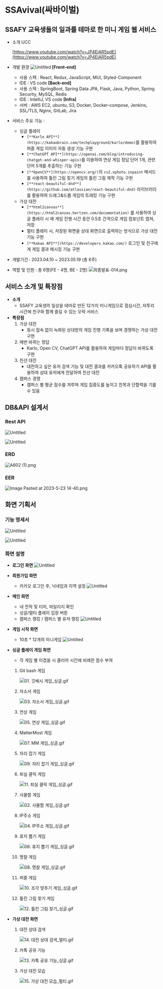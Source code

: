 # SSAvival(싸바이벌)

## SSAFY 교육생들의 일과를 테마로 한 미니 게임 웹 서비스

- 소개 UCC

  [https://www.youtube.com/watch?v=JP4EiAR5pdE](https://www.youtube.com/watch?v=JP4EiAR5pdE)

- 개발 환경
  ![Untitled](./images/Untitled.png)
  **[Front-end]**
  - 사용 스택 : React, Redux, JavaScript, MUI, Styled-Component
  - IDE : VS code
    **[Back-end]**
  - 사용 스택 : SpringBoot, Spring Data JPA, Flask, Java, Python, Spring Security, MySQL, Redis
  - IDE : IntelliJ, VS code
    **[Infra]**
  - 서버 : AWS EC2, ubuntu, S3, Docker, Docker-compose, Jenkins, SSL/TLS, Nginx, GitLab, Jira
- 서비스 주요 기능 :

  - 싱글 플레이
    - `[**Karlo API**](https://kakaobrain.com/techplayground/karlo/demo)`를 활용하여 퍼즐 게임 이미지 자동 생성 기능 구현
    - `[**ChatGPT API**](https://openai.com/blog/introducing-chatgpt-and-whisper-apis)`를 이용하여 연상 게임 정답 단어 1개, 관련 단어 5개를 추출하는 기능 구현
    - `[**OpenCV**](https://opencv.org/)`의 `cv2.xphoto.inpaint` 메서드를 사용하여 틀린 그림 찾기 게임의 틀린 그림 제작 기능 구현
    - `[**react-beautiful-dnd**](https://github.com/atlassian/react-beautiful-dnd)` 라이브러리를 활용하여 드래그&드롭 게임의 트래킹 기능 구현
  - 가상 대전
    - `[**html2canvas**](https://html2canvas.hertzen.com/documentation)` 를 사용하여 싱글 플레이 시 매 게임 진행 시간 동안 0.5초 간격으로 게임 컴포넌트 캡쳐, 저장
    - 멀티 플레이 시, 저장된 화면을 상대 화면으로 출력하는 방식으로 가상 대전 기능 구현
    - `[**Kakao API**](https://developers.kakao.com/)` 로그인 및 친구에게 게임 결과 메시징 기능 구현

- 개발기간 : 2023.04.10 ~ 2023.05.19 (총 6주)
- 역할 및 인원 : 총 6명(FE - 4명, BE - 2명)
  ![최종발표-014.png](./images/Image1.png)

## 서비스 소개 및 특장점

- **소개**
  - SSAFY 교육생의 일상을 테마로 만든 12가지 미니게임으로 점심시간, 자투리 시간에 친구와 함께 즐길 수 있는 오락 서비스
- **특장점**
  1. 가상 대전
     - 동시 접속 없이 녹화된 상대방의 게임 진행 기록을 보며 경쟁하는 가상 대전 구현
  2. 매번 바뀌는 정답
     - Karlo, Open CV, ChatGPT API를 활용하여 게임마다 정답이 바뀌도록 구현
  3. 친선 대전
     - 대전하고 싶은 유저 검색 기능 및 대전 결과를 카카오톡 공유하기 API를 활용하여 상대 유저에게 전달하여 친선 대전
  4. 캠퍼스 경쟁
     - 캠퍼스 별 평균 점수를 겨루며 게임 집중도를 높이고 친목과 단합력을 기를 수 있음

## DB&API 설계서

### Rest API

![Untitled](./images/Untitled%201.png)

![Untitled](./images/Untitled%202.png)

### ERD

![A602 (1).png](./images/ERD.png)

### EER

![Image Pasted at 2023-5-23 14-40.png](./images/EER.png)

## 화면 기획서

### 기능 명세서

![Untitled](./images/Untitled%203.png)

![Untitled](./images/Untitled%204.png)

### 화면 설명

- **로그인 화면**
  ![Untitled](./images/Untitled%205.png)
- **회원가입 화면**
  - 카카오 로그인 후, 닉네임과 지역 설정
    ![Untitled](./images/Untitled%206.png)
- **메인 화면**
  - 내 전적 및 티어, 마일리지 확인
  - 싱글/멀티 플레이 입장 버튼
  - 캠퍼스 랭킹 / 캠퍼스 별 유저 랭킹
    ![Untitled](./images/Untitled%207.png)
- **게임 시작 화면**
  - 10초 \* 12개의 미니게임
    ![Untitled](./images/Untitled%208.png)
- **싱글 플레이 게임 화면**

  - 각 게임 별 이겼을 시 클리어 시간에 비례한 점수 부여

  1. Git bash 게임

     ![01. 깃배시 게임_싱글.gif](./images/01.%20%EA%B9%83%EB%B0%B0%EC%8B%9C%20%EA%B2%8C%EC%9E%84_%EC%8B%B1%EA%B8%80.gif)

  1. 자소서 게임

     ![03. 자소서 게임_싱글.gif](./images/03.%20%EC%9E%90%EC%86%8C%EC%84%9C%20%EA%B2%8C%EC%9E%84_%EC%8B%B1%EA%B8%80.gif)

  1. 연상 게임

     ![05. 연상 게임_싱글.gif](./images/05.%20%EC%97%B0%EC%83%81%20%EA%B2%8C%EC%9E%84_%EC%8B%B1%EA%B8%80.gif)

  1. MatterMost 게임

     ![07. MM 게임_싱글.gif](./images/07.%20MM%20%EA%B2%8C%EC%9E%84_%EC%8B%B1%EA%B8%80.gif)

  1. 자리 잡기 게임

     ![09. 자리 잡기 게임_싱글.gif](./images/09.%20%EC%9E%90%EB%A6%AC%20%EC%9E%A1%EA%B8%B0%20%EA%B2%8C%EC%9E%84_%EC%8B%B1%EA%B8%80.gif)

  1. 퇴실 클릭 게임

     ![11. 퇴실 클릭 게임_싱글.gif](./images/11.%20%ED%87%B4%EC%8B%A4%20%ED%81%B4%EB%A6%AD%20%EA%B2%8C%EC%9E%84_%EC%8B%B1%EA%B8%80.gif)

  1. 사물함 게임

     ![02. 사물함 게임_싱글.gif](./images/02.%20%EC%82%AC%EB%AC%BC%ED%95%A8%20%EA%B2%8C%EC%9E%84_%EC%8B%B1%EA%B8%80.gif)

  1. IP주소 게임

     ![04. IP주소 게임_싱글.gif](./images/04.%20IP%EC%A3%BC%EC%86%8C%20%EA%B2%8C%EC%9E%84_%EC%8B%B1%EA%B8%80.gif)

  1. 휴지 뽑기 게임

     ![06. 휴지 뽑기 게임_싱글.gif](./images/06.%20%ED%9C%B4%EC%A7%80%20%EB%BD%91%EA%B8%B0%20%EA%B2%8C%EC%9E%84_%EC%8B%B1%EA%B8%80.gif)

  1. 명찰 게임

     ![08. 명찰 게임_싱글.gif](./images/08.%20%EB%AA%85%EC%B0%B0%20%EA%B2%8C%EC%9E%84_%EC%8B%B1%EA%B8%80.gif)

  1. 퍼즐 게임

     ![10. 조각 맞추기 게임_싱글.gif](./images/10.%20%EC%A1%B0%EA%B0%81%20%EB%A7%9E%EC%B6%94%EA%B8%B0%20%EA%B2%8C%EC%9E%84_%EC%8B%B1%EA%B8%80.gif)

  1. 틀린 그림 찾기 게임

     ![12. 틀린 그림 찾기_싱글.gif](./images/12.%20%ED%8B%80%EB%A6%B0%20%EA%B7%B8%EB%A6%BC%20%EC%B0%BE%EA%B8%B0_%EC%8B%B1%EA%B8%80.gif)

- **가상 대전 화면**

  1. 대전 상대 검색

     ![14. 대전 상대 검색_멀티.gif](./images/14.%20%EB%8C%80%EC%A0%84%20%EC%83%81%EB%8C%80%20%EA%B2%80%EC%83%89_%EB%A9%80%ED%8B%B0.gif)

  1. 카톡 공유 기능

     ![13. 카톡 공유 기능_싱글.gif](./images/13.%20%EC%B9%B4%ED%86%A1%20%EA%B3%B5%EC%9C%A0%20%EA%B8%B0%EB%8A%A5_%EC%8B%B1%EA%B8%80.gif)

  1. 가상 대전 모습

     ![15. 가상 대전 모습_멀티.gif](./images/15.%20%EA%B0%80%EC%83%81%20%EB%8C%80%EC%A0%84%20%EB%AA%A8%EC%8A%B5_%EB%A9%80%ED%8B%B0.gif)
